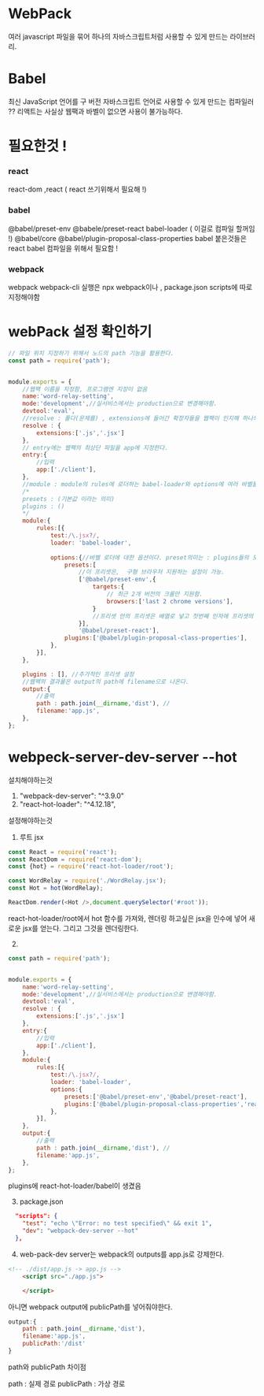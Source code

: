 # WebPack 

여러 javascript 파일을 묶어 하나의 자바스크립트처럼 사용할 수 있게 만드는 라이브러리.

# Babel 

최신 JavaScript 언어를 구 버전 자바스크립트 언어로 사용할 수 있게 만드는 컴파일러 ?? 리액트는 사실상 웹팩과 바벨이 없으면 사용이 불가능하다.

# 필요한것 !

### react
react-dom ,react ( react 쓰기위해서 필요해 !)
### babel
@babel/preset-env 
@babele/preset-react
babel-loader ( 이걸로 컴파일 할꺼임 !)
@babel/core
@babel/plugin-proposal-class-properties 
babel 붙은것들은 react babel 컴파일을 위해서 필요함 !
### webpack
webpack
webpack-cli
실행은 npx webpack이나 , package.json scripts에 따로 지정해야함

# webPack 설정 확인하기

```js
// 파일 위치 지정하기 위해서 노드의 path 기능을 활용한다.
const path = require('path');


module.exports = {
    //웹팩 이름을 지정함, 프로그램엔 지장이 없음
    name:'word-relay-setting',
    mode:'development',//실서비스에서는 production으로 변경해야함.
    devtool:'eval',
    //resolve : 풀다(문제를) , extensions에 들어간 확장자들을 웹팩이 인지해 하나의 팩으로 싸게된다.
    resolve : {
        extensions:['.js','.jsx']
    },
    // entry에는 웹팩의 최상단 파일을 app에 지정한다.
    entry:{
        //입력
        app:['./client'],
    },
    //module : module의 rules에 로더하는 babel-loader와 options에 여러 바벨들을 부착해 react가 컴파일 될 수 있도록 한다.
    /*
    presets : (기본값 이라는 의미)
    plugins : ()
    */
    module:{
        rules:[{
            test:/\.jsx?/,
            loader: 'babel-loader',
            
            options:{//바벨 로더에 대한 옵션이다. preset의미는 : plugins들의 모음,
                presets:[
                    //이 프리셋은,  구형 브라우저 지원하는 설정이 가능.
                    ['@babel/preset-env',{
                        targets:{
                            // 최근 2개 버전의 크롬만 지원함.
                            browsers:['last 2 chrome versions'],
                        }
                        //프리셋 안의 프리셋은 배열로 넣고 첫번째 인자에 프리셋의 이름, 두번째에는 프리셋의 프리셋의 설정을 넣는다.
                    }],
                    '@babel/preset-react'],
                plugins:['@babel/plugin-proposal-class-properties'],
            },
        }],
    },

    plugins : [], //추가적인 프리셋 설정 
    //웹팩의 결과물은 output의 path에 filename으로 나온다.
    output:{
        //출력
        path : path.join(__dirname,'dist'), //
        filename:'app.js',
    },
};
```


# webpeck-server-dev-server --hot

설치해야하는것 

1. "webpack-dev-server": "^3.9.0"
2. "react-hot-loader": "^4.12.18",

설정해야하는것 

1. 루트 jsx 

```js
const React = require('react');
const ReactDom = require('react-dom');
const {hot} = require('react-hot-loader/root');

const WordRelay = require('./WordRelay.jsx');
const Hot = hot(WordRelay);

ReactDom.render(<Hot />,document.querySelector('#root'));
```

react-hot-loader/root에서 hot 함수를 가져와, 렌더링 하고싶은 jsx을 인수에 넣어 새로운 jsx를 얻는다. 그리고 그것을 렌더링한다.

2. 

```js
const path = require('path');


module.exports = {
    name:'word-relay-setting',
    mode:'development',//실서비스에서는 production으로 변경해야함.
    devtool:'eval',
    resolve : {
        extensions:['.js','.jsx']
    },
    entry:{
        //입력
        app:['./client'],
    },
    module:{
        rules:[{
            test:/\.jsx?/,
            loader: 'babel-loader',
            options:{
                presets:['@babel/preset-env','@babel/preset-react'],
                plugins:['@babel/plugin-proposal-class-properties','react-hot-loader/babel'],
            },
        }],
    },
    output:{
        //출력
        path : path.join(__dirname,'dist'), //
        filename:'app.js',
    },
};
```

plugins에 react-hot-loader/babel이 생겼음

3. package.json 

```json
  "scripts": {
    "test": "echo \"Error: no test specified\" && exit 1",
    "dev": "webpack-dev-server --hot"
  },
```

4. web-pack-dev server는 webpack의 outputs를 app.js로 강제한다. 

```html
<!-- ./dist/app.js -> app.js -->
    <script src="./app.js">

    </script>
```

아니면 webpack output에 publicPath를 넣어줘야한다.

```js
output:{
    path : path.join(__dirname,'dist'), 
    filename:'app.js',
    publicPath:'/dist'
}
```

path와 publicPath 차이점

path : 실제 경로
publicPath : 가상 경로

